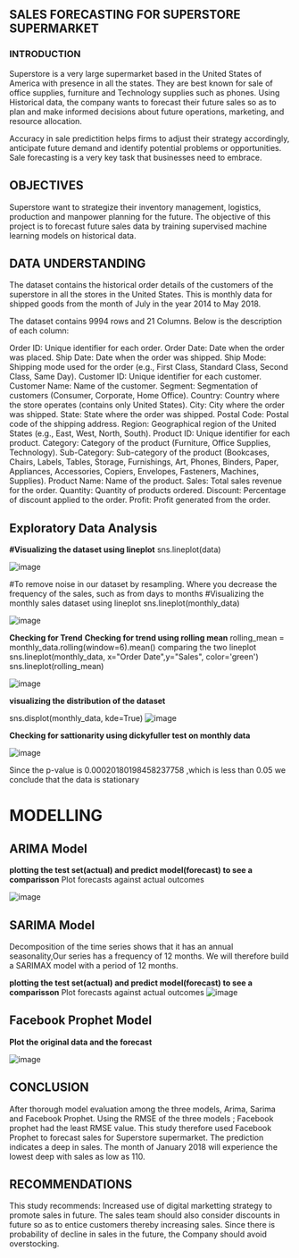 
## SALES FORECASTING FOR SUPERSTORE SUPERMARKET

### INTRODUCTION

Superstore is a very large supermarket based in the United States of America with presence in all the states. They are best known for sale of office supplies, furniture and Technology supplies such as phones. Using Historical data, the company wants to forecast their future sales so as to plan and make informed decisions about future operations, marketing, and resource allocation.

Accuracy in sale predictition helps firms to adjust their strategy accordingly, anticipate future demand and identify potential problems or opportunities. Sale forecasting is a very key task that businesses need to embrace.

## OBJECTIVES

Superstore want to strategize their inventory management, logistics, production and manpower planning for the future. The objective of this project is to forecast future sales data by training supervised machine learning models on historical data.

## DATA UNDERSTANDING

The dataset contains the historical order details of the customers of the superstore in all the stores in the United States. This is monthly data for shipped goods from the month of July in the year 2014 to May 2018.

The dataset contains 9994 rows and 21 Columns. Below is the description of each column:

Order ID: Unique identifier for each order.
Order Date: Date when the order was placed.
Ship Date: Date when the order was shipped.
Ship Mode: Shipping mode used for the order (e.g., First Class, Standard Class, Second Class, Same Day).
Customer ID: Unique identifier for each customer.
Customer Name: Name of the customer.
Segment: Segmentation of customers (Consumer, Corporate, Home Office).
Country: Country where the store operates (contains only United States).
City: City where the order was shipped.
State: State where the order was shipped.
Postal Code: Postal code of the shipping address.
Region: Geographical region of the United States (e.g., East, West, North, South).
Product ID: Unique identifier for each product.
Category: Category of the product (Furniture, Office Supplies, Technology).
Sub-Category: Sub-category of the product (Bookcases, Chairs, Labels, Tables, Storage, Furnishings, Art, Phones, Binders, Paper, Appliances, Accessories, Copiers, Envelopes, Fasteners, Machines, Supplies).
Product Name: Name of the product.
Sales: Total sales revenue for the order.
Quantity: Quantity of products ordered.
Discount: Percentage of discount applied to the order.
Profit: Profit generated from the order.


## Exploratory Data Analysis

**#Visualizing the dataset using lineplot**
sns.lineplot(data)

![image](https://github.com/elizabethnyambura/dsc-phase-4-project/assets/136367890/4856ea40-26c5-4675-8344-5fabc05b2c21)

#To remove noise in our dataset by resampling. 
Where you decrease the frequency of the sales, such as from days to months
#Visualizing the monthly sales dataset using lineplot
sns.lineplot(monthly_data)

![image](https://github.com/elizabethnyambura/dsc-phase-4-project/assets/136367890/e33c10ad-0351-442f-90f2-3a2e78aa1740)

**Checking for Trend**
**Checking for trend using rolling mean**
rolling_mean = monthly_data.rolling(window=6).mean()
comparing the two lineplot
sns.lineplot(monthly_data, x="Order Date",y="Sales", color='green')
sns.lineplot(rolling_mean)

![image](https://github.com/elizabethnyambura/dsc-phase-4-project/assets/136367890/4bf3278f-fbc8-4390-8e05-e481d2f51ed9)

**visualizing the distribution of the dataset**

sns.displot(monthly_data, kde=True)
![image](https://github.com/elizabethnyambura/dsc-phase-4-project/assets/136367890/5a1e2763-01ef-42b6-8219-89c57c77211e)

**Checking for sattionarity using dickyfuller test on monthly data**

![image](https://github.com/elizabethnyambura/dsc-phase-4-project/assets/136367890/340561ab-77cb-4459-832e-c7f70ef4a7ba)

Since the p-value is 0.00020180198458237758 ,which is less than 0.05 we conclude that the data is stationary


# MODELLING

## ARIMA Model
**plotting the test set(actual) and predict model(forecast) to see a comparisson**
Plot forecasts against actual outcomes

![image](https://github.com/elizabethnyambura/dsc-phase-4-project/assets/136367890/3a1276cf-c1d9-4fb2-bd20-7fd4e64769cd)

## SARIMA Model

Decomposition of the time series shows that it has an annual seasonality,Our series has a frequency of 12 months. We will therefore build a SARIMAX model with a period of 12 months.

**plotting the test set(actual) and predict model(forecast) to see a comparisson**
Plot forecasts against actual outcomes
![image](https://github.com/elizabethnyambura/dsc-phase-4-project/assets/136367890/10f0221a-0353-46f4-9083-a88cba0edb5e)

## Facebook Prophet Model
**Plot the original data and the forecast**

![image](https://github.com/elizabethnyambura/dsc-phase-4-project/assets/136367890/293bf341-faaf-42d8-adf5-25feb94e7841)

## CONCLUSION

After thorough model evaluation among the three models, Arima, Sarima and Facebook Prophet. Using the RMSE of the three models ; Facebook prophet had the least RMSE value. This study therefore used Facebook Prophet to forecast sales for Superstore supermarket. The prediction indicates a deep in sales. The month of January 2018 will experience the lowest deep with sales as low as 110.

## RECOMMENDATIONS

This study recommends: Increased use of digital marketting strategy to promote sales in future.
The sales team should also consider discounts in future so as to entice customers thereby increasing sales. Since there is probability of decline in sales in the future, the Company should avoid overstocking.



 













